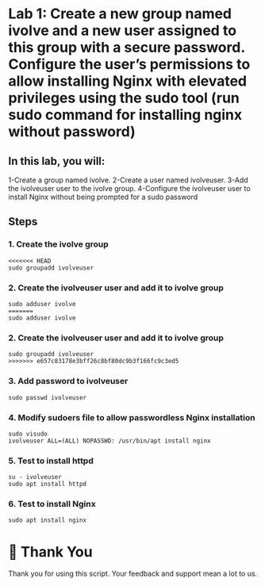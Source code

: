 # Lab 1: Create a new group named ivolve and a new user assigned to this group with a secure password. Configure the user’s permissions to allow installing Nginx with elevated privileges using the sudo tool (run sudo command for installing nginx without password)
## In this lab, you will:

1-Create a group named ivolve.
2-Create a user named ivolveuser.
3-Add the ivolveuser user to the ivolve group.
4-Configure the ivolveuser user to install Nginx without being prompted for a sudo password
## Steps
### 1. Create the ivolve group
```
<<<<<<< HEAD
sudo groupadd ivolveuser
```
### 2. Create the ivolveuser user and add it to ivolve group 
```
sudo adduser ivolve
=======
sudo adduser ivolve
```
### 2. Create the ivolveuser user and add it to ivolve group 
```
sudo groupadd ivolveuser
>>>>>>> e657c83178e3bff26c8bf80dc9b3f166fc9c3ed5
```
### 3. Add password to ivolveuser
```
sudo passwd ivolveuser
```
### 4. Modify sudoers file to allow passwordless Nginx installation
```
sudo visudo
ivolveuser ALL=(ALL) NOPASSWD: /usr/bin/apt install nginx
```
### 5. Test to install httpd 
```
su - ivolveuser
sudo apt install httpd
```
### 6. Test to install Nginx
```
sudo apt install nginx
```
# 🙏 Thank You
Thank you for using this script. Your feedback and support mean a lot to us.
